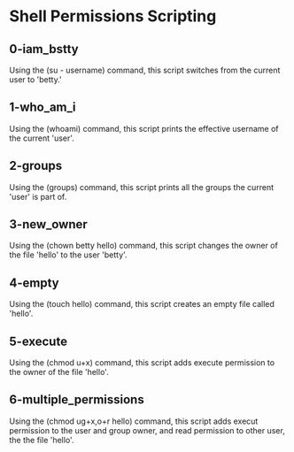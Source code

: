 # Shell Permissions Scripting

## 0-iam_bstty
Using the (su - username) command, this script switches from the current user to 'betty.'

## 1-who_am_i
Using the (whoami) command, this script prints the effective username of the current 'user'.

## 2-groups
Using the (groups) command, this script prints all the groups the current 'user' is part of.

## 3-new_owner
Using the (chown betty hello) command, this script changes the owner of the file 'hello' to the user 'betty'.

## 4-empty
Using the (touch hello) command, this script creates an empty file called 'hello'.

## 5-execute
Using the (chmod u+x) command, this script adds execute permission to the owner of the file 'hello'.

## 6-multiple_permissions
Using the (chmod ug+x,o+r hello) command, this script adds execut permission to the user and group owner, and read permission to other user, the the file 'hello'.
